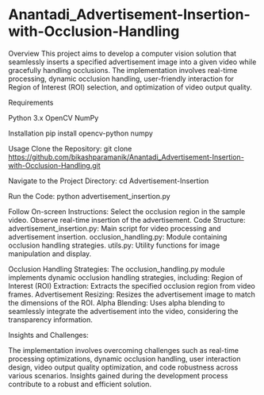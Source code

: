 # Anantadi_Advertisement-Insertion-with-Occlusion-Handling
Overview
This project aims to develop a computer vision solution that seamlessly inserts a specified advertisement image into a given video while gracefully handling occlusions. The implementation involves real-time processing, dynamic occlusion handling, user-friendly interaction for Region of Interest (ROI) selection, and optimization of video output quality.

Requirements

Python 3.x
OpenCV
NumPy

Installation
pip install opencv-python numpy

Usage
Clone the Repository:
git clone https://github.com/bikashparamanik/Anantadi_Advertisement-Insertion-with-Occlusion-Handling.git

Navigate to the Project Directory:
cd Advertisement-Insertion

Run the Code:
python advertisement_insertion.py

Follow On-screen Instructions:
Select the occlusion region in the sample video.
Observe real-time insertion of the advertisement.
Code Structure:
advertisement_insertion.py: Main script for video processing and advertisement insertion.
occlusion_handling.py: Module containing occlusion handling strategies.
utils.py: Utility functions for image manipulation and display.

Occlusion Handling Strategies:
The occlusion_handling.py module implements dynamic occlusion handling strategies, including:
Region of Interest (ROI) Extraction: Extracts the specified occlusion region from video frames.
Advertisement Resizing: Resizes the advertisement image to match the dimensions of the ROI.
Alpha Blending: Uses alpha blending to seamlessly integrate the advertisement into the video, considering the transparency information.

Insights and Challenges:

The implementation involves overcoming challenges such as real-time processing optimizations, dynamic occlusion handling, user interaction design, video output quality optimization, and code robustness across various scenarios. Insights gained during the development process contribute to a robust and efficient solution.
